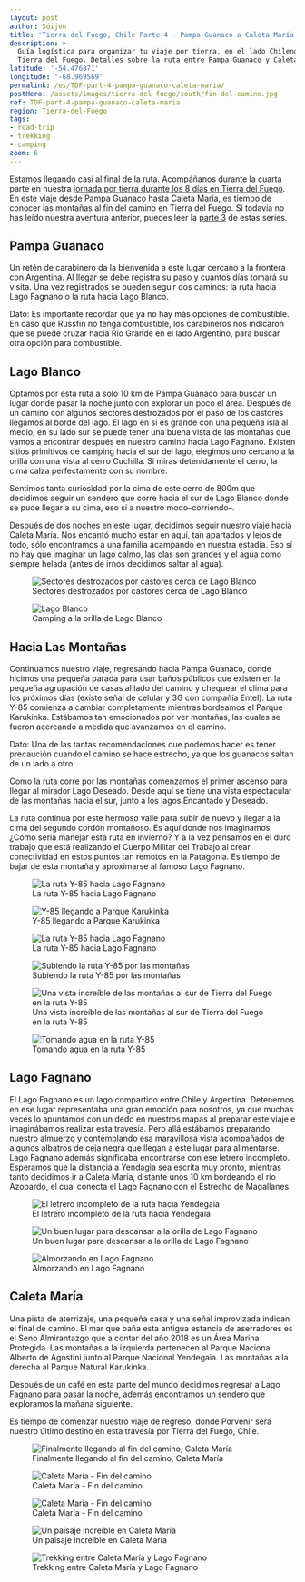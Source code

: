 ```yaml
---
layout: post
author: Sóijen
title: 'Tierra del Fuego, Chile Parte 4 - Pampa Guanaco a Caleta María'
description: >-
  Guía logística para organizar tu viaje por tierra, en el lado Chileno de
  Tierra del Fuego. Detalles sobre la ruta entre Pampa Guanaco y Caleta María.
latitude: '-54.476871'
longitude: '-68.969569'
permalink: /es/TDF-part-4-pampa-guanaco-caleta-maria/
postHero: /assets/images/tierra-del-fuego/south/fin-del-camino.jpg
ref: TDF-part-4-pampa-guanaco-caleta-maria
region: Tierra-del-Fuego
tags:
- road-trip
- trekking
- camping
zoom: 6
---
```

Estamos llegando casi al final de la ruta. Acompáñanos durante la cuarta parte en nuestra <a href="/es/tierra-del-fuego-van-overview/">jornada por tierra durante los 8 días en Tierra del Fuego</a>.  En este viaje desde Pampa Guanaco hasta Caleta María, es tiempo de conocer las montañas al fin del camino en Tierra del Fuego. Si todavía no has leído nuestra aventura anterior, puedes leer la <a href="/es/TDF-part-3-cameron-pampa-guanaco/">parte 3</a> de estas series.

<h2>Pampa Guanaco</h2>
Un retén de carabinero da la bienvenida a este lugar cercano a la frontera con Argentina. Al llegar se debe registra su paso y cuantos días tomará su visita. Una vez registrados se pueden seguir dos caminos: la ruta hacia Lago Fagnano o la ruta hacia Lago Blanco.

<i class="fa fa-info-circle" style="color:#FFB300"></i> Dato: Es importante recordar que ya no hay más opciones de combustible. En caso que Russfin no tenga combustible, los carabineros nos indicaron que se puede cruzar hacia Río Grande en el lado Argentino, para buscar otra opción para combustible.

<h2>Lago Blanco</h2>
Optamos por esta ruta a solo 10 km de Pampa Guanaco para buscar un lugar donde pasar la noche junto con explorar un poco el área. Después de un camino con algunos sectores destrozados por el paso de los castores llegamos al borde del lago. El lago en si es grande con una pequeña isla al medio, en su lado sur se puede tener una buena vista de las montañas que vamos a encontrar después en nuestro camino hacia Lago Fagnano. Existen sitios primitivos de camping hacia el sur del lago, elegimos uno cercano a la orilla con una vista al cerro Cuchilla. Si miras detenidamente el cerro, la cima calza perfectamente con su nombre.

Sentimos tanta curiosidad por la cima de este cerro de 800m que decidimos seguir un sendero que corre hacia el sur de Lago Blanco donde se pude  llegar a su cima, eso sí a nuestro modo–corriendo–.

Después de dos noches en este lugar, decidimos seguir nuestro viaje hacia Caleta María. Nos encantó mucho estar en aquí, tan apartados y lejos de todo, sólo encontramos a una familia acampando en nuestra estadía. Eso sí no hay que  imaginar un lago calmo, las olas son grandes y el agua como siempre helada (antes de irnos decidimos saltar al agua).

<figure class="figure">
  <img class="image" src="/assets/images/tierra-del-fuego/south/castor.jpg"
      alt="Sectores destrozados por castores cerca de Lago Blanco">
     <figcaption class="img-caption">Sectores destrozados por castores cerca de Lago Blanco</figcaption>
</figure>
<figure class="figure">
  <img class="image" src="/assets/images/tierra-del-fuego/south/sunset-lblanco.jpg"
      alt="Lago Blanco">
     <figcaption class="img-caption">Camping a la orilla de Lago Blanco</figcaption>
</figure>

<h2>Hacia Las Montañas</h2>
Continuamos nuestro viaje, regresando hacia Pampa Guanaco, donde hicimos una pequeña parada para usar baños públicos que existen en la pequeña agrupación de casas al lado del camino y chequear el clima para los próximos días (existe señal de celular y 3G con compañía Entel). La ruta Y-85 comienza a cambiar completamente mientras bordeamos el Parque Karukinka. Estábamos tan emocionados por ver montañas, las cuales se fueron acercando a medida que avanzamos en el camino.

<i class="fa fa-info-circle" style="color:#FFB300"></i> Dato: Una de las tantas recomendaciones que podemos hacer es tener precaución cuando el camino se hace estrecho, ya que los guanacos saltan de un lado a otro.

Como la ruta corre por las montañas comenzamos el primer ascenso para llegar al mirador Lago Deseado. Desde aquí se tiene una vista espectacular de las montañas hacia el sur, junto a los lagos Encantado y Deseado.

La ruta continua por este hermoso valle para subir de nuevo y llegar a la cima del segundo cordón montañoso. Es aquí donde nos imaginamos ¿Cómo sería manejar esta ruta en invierno? Y a la vez pensamos en el duro trabajo que está realizando el Cuerpo Militar del Trabajo al crear conectividad en estos puntos tan remotos en la Patagonia. Es tiempo de bajar de esta montaña y aproximarse al famoso Lago Fagnano.

<figure class="figure">
  <img class="image" src="/assets/images/tierra-del-fuego/south/road.jpg"
      alt="La ruta Y-85 hacia Lago Fagnano">
     <figcaption class="img-caption">La ruta Y-85 hacia Lago Fagnano</figcaption>
</figure>
<figure class="figure">
  <img class="image" src="/assets/images/tierra-del-fuego/south/first-mountains.jpg"
      alt="Y-85 llegando a Parque Karukinka">
     <figcaption class="img-caption">Y-85 llegando a Parque Karukinka</figcaption>
</figure>
<figure class="figure">
  <img class="image" src="/assets/images/tierra-del-fuego/south/karukinka.jpg"
      alt="La ruta Y-85 hacia Lago Fagnano">
     <figcaption class="img-caption">La ruta Y-85 hacia Lago Fagnano</figcaption>
</figure>
<figure class="figure">
  <img class="image" src="/assets/images/tierra-del-fuego/south/winding-road.jpg"
      alt="Subiendo la ruta Y-85 por las montañas">
     <figcaption class="img-caption">Subiendo la ruta Y-85 por las montañas</figcaption>
</figure>
<figure class="figure">
  <img class="image" src="/assets/images/tierra-del-fuego/south/road-mountains.jpg"
      alt="Una vista increíble de las montañas al sur de Tierra del Fuego en la ruta Y-85">
     <figcaption class="img-caption">Una vista increíble de las montañas al sur de Tierra del Fuego en la ruta Y-85</figcaption>
</figure>
<figure class="figure">
  <img class="image" src="/assets/images/tierra-del-fuego/south/water.jpg"
      alt="Tomando agua en la ruta Y-85">
     <figcaption class="img-caption">Tomando agua en la ruta Y-85</figcaption>
</figure>

<h2>Lago Fagnano</h2>
El Lago Fagnano es un lago compartido entre Chile y Argentina. Detenernos en ese lugar representaba una gran emoción para nosotros, ya que muchas veces lo apuntamos con un dedo en nuestros mapas al preparar este viaje e imaginábamos realizar esta travesía. Pero allá estábamos preparando nuestro almuerzo y contemplando esa maravillosa vista acompañados de algunos albatros de ceja negra que llegan a este lugar para alimentarse.
Lago Fagnano además significaba encontrarse con ese letrero incompleto. Esperamos que la distancia a Yendagia sea escrita muy pronto, mientras tanto decidimos ir a Caleta María, distante unos 10 km bordeando el río Azopardo, el cual conecta el Lago Fagnano con el Estrecho de Magallanes.

<figure class="figure">
  <img class="image" src="/assets/images/tierra-del-fuego/south/ruta-yendegaia.jpg"
      alt="El letrero incompleto de la ruta hacia Yendegaia">
     <figcaption class="img-caption">El letrero incompleto de la ruta hacia Yendegaia</figcaption>
</figure>
<figure class="figure">
  <img class="image" src="/assets/images/tierra-del-fuego/south/fagnano-van.jpg"
      alt="Un buen lugar para descansar a la orilla de Lago Fagnano">
     <figcaption class="img-caption">Un buen lugar para descansar a la orilla de Lago Fagnano</figcaption>
</figure>
<figure class="figure">
  <img class="image" src="/assets/images/tierra-del-fuego/south/picnic.jpg"
      alt="Almorzando en Lago Fagnano">
     <figcaption class="img-caption">Almorzando en Lago Fagnano</figcaption>
</figure>

<h2>Caleta María</h2>
Una pista de aterrizaje, una pequeña casa y una señal improvizada indican el final de camino. El mar que baña esta antigua estancia de aserradores es el Seno Almirantazgo que a contar del año 2018 es un Área Marina Protegida. Las montañas a la izquierda pertenecen al Parque Nacional Alberto de Agostini junto al Parque Nacional Yendegaia. Las montañas a la derecha al Parque Natural Karukinka.

Después de un café en esta parte del mundo decidimos regresar a Lago Fagnano para pasar la noche, además encontramos un sendero que exploramos la mañana siguiente.

Es tiempo de comenzar nuestro viaje de regreso, donde Porvenir será nuestro último destino en esta travesía por Tierra del Fuego, Chile.

<figure class="figure">
  <img class="image" src="/assets/images/tierra-del-fuego/south/caleta-maria-van1.jpg"
      alt="Finalmente llegando al fin del camino, Caleta María">
     <figcaption class="img-caption">Finalmente llegando al fin del camino, Caleta María</figcaption>
</figure>
<figure class="figure">
  <img class="image" src="/assets/images/tierra-del-fuego/south/caleta-maria-van2.jpg"
      alt="Caleta María - Fin del camino">
     <figcaption class="img-caption">Caleta María - Fin del camino</figcaption>
</figure>
<figure class="figure">
  <img class="image" src="/assets/images/tierra-del-fuego/south/caleta-maria-house.jpg"
      alt="Caleta María - Fin del camino">
     <figcaption class="img-caption">Caleta María - Fin del camino</figcaption>
</figure>
<figure class="figure">
  <img class="image" src="/assets/images/tierra-del-fuego/south/caleta-maria.jpg"
      alt="Un paisaje increíble en Caleta María">
     <figcaption class="img-caption">Un paisaje increíble en Caleta María</figcaption>
</figure>
<figure class="figure">
  <img class="image" src="/assets/images/tierra-del-fuego/south/trek.jpg"
      alt="Trekking entre Caleta María y Lago Fagnano">
     <figcaption class="img-caption">Trekking entre Caleta María y Lago Fagnano</figcaption>
</figure>
